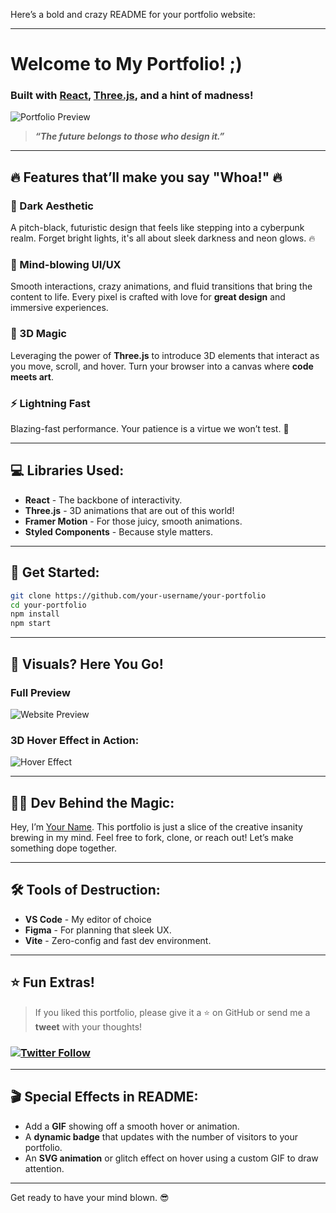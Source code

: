 Here’s a bold and crazy README for your portfolio website:

---

#  Welcome to My Portfolio! ;)  
### Built with [React](https://reactjs.org/), [Three.js](https://threejs.org/), and a hint of madness! 

![Portfolio Preview](https://user-images.githubusercontent.com/your-gif-link)  
> **_“The future belongs to those who design it.”_**

---

## 🔥 Features that’ll make you say "Whoa!" 🔥

### 🖤 Dark Aesthetic
A pitch-black, futuristic design that feels like stepping into a cyberpunk realm. Forget bright lights, it's all about sleek darkness and neon glows. 🔥

### 🎨 Mind-blowing UI/UX
Smooth interactions, crazy animations, and fluid transitions that bring the content to life. Every pixel is crafted with love for **great design** and immersive experiences.

### 🌌 3D Magic
Leveraging the power of **Three.js** to introduce 3D elements that interact as you move, scroll, and hover. Turn your browser into a canvas where **code meets art**.

### ⚡ Lightning Fast
Blazing-fast performance. Your patience is a virtue we won’t test. 🚀

---

## 💻 Libraries Used:
- **React** - The backbone of interactivity.
- **Three.js** - 3D animations that are out of this world!
- **Framer Motion** - For those juicy, smooth animations.
- **Styled Components** - Because style matters.

---

## 🚀 Get Started:
```bash
git clone https://github.com/your-username/your-portfolio
cd your-portfolio
npm install
npm start
```

---

## 📸 Visuals? Here You Go!

### Full Preview
![Website Preview](https://user-images.githubusercontent.com/your-other-preview)

### 3D Hover Effect in Action:
![Hover Effect](https://your-crazy-gif-url)

---

## 🧑‍💻 Dev Behind the Magic:
Hey, I’m [Your Name](https://github.com/your-github). This portfolio is just a slice of the creative insanity brewing in my mind. Feel free to fork, clone, or reach out! Let’s make something dope together.

---

## 🛠 Tools of Destruction:
- **VS Code** - My editor of choice
- **Figma** - For planning that sleek UX.
- **Vite** - Zero-config and fast dev environment.
  
---

## ⭐ Fun Extras!
> If you liked this portfolio, please give it a ⭐ on GitHub or send me a **tweet** with your thoughts!  
### [![Twitter Follow](https://img.shields.io/twitter/follow/furmak?style=social)](https://twitter.com/furmak)

---

## 🎬 Special Effects in README:
- Add a **GIF** showing off a smooth hover or animation.
- A **dynamic badge** that updates with the number of visitors to your portfolio.
- An **SVG animation** or glitch effect on hover using a custom GIF to draw attention.

---

Get ready to have your mind blown. 😎

